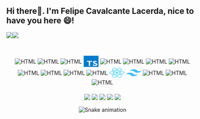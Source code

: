 ## Hi there👋. I'm Felipe Cavalcante Lacerda, nice to have you here 😄!  

<div align="center" style="display: flex; flex-direction: row;">
 <img class="img" src="https://github-readme-stats.vercel.app/api?username=Felpasw&hide_border=true&bg_color=00000000&title_color=71A40&text_color=FFFFFF&icon_color=F085F2&show_icons=true" />
 <img class="img" src="https://github-readme-stats.vercel.app/api/top-langs/?username=Felpasw&layout=compact&hide_border=true&title_color=71A40&bg_color=00000000" />
</div>

  ##
  
 <div align="center" witdh="100%" >
<div style="align-self: center; margin: 5px" ><br>
  <img align="center" alt="HTML" height="30" width="40" src="https://cdn.jsdelivr.net/gh/devicons/devicon/icons/html5/html5-original.svg">
  <img align="center" alt="HTML" height="30" width="40" src="https://cdn.jsdelivr.net/gh/devicons/devicon/icons/css3/css3-original.svg">
  <img align="center" alt="HTML" height="30" width="40" src="https://cdn.jsdelivr.net/gh/devicons/devicon/icons/javascript/javascript-original.svg">
    <img align="center" alt="HTML" height="30" width="40" src="https://raw.githubusercontent.com/devicons/devicon/master/icons/typescript/typescript-plain.svg">
    <img align="center" alt="HTML" height="30" width="40" src="https://cdn.jsdelivr.net/gh/devicons/devicon/icons/nodejs/nodejs-original.svg">
  <img align="center" alt="HTML" height="30" width="40" src="https://cdn.jsdelivr.net/gh/devicons/devicon/icons/python/python-original.svg"> 
  <img align="center" alt="HTML" height="30" width="40" src="https://cdn.jsdelivr.net/gh/devicons/devicon/icons/mysql/mysql-original.svg">
   <img align="center" alt="HTML" height="30" width="40" src="https://cdn.jsdelivr.net/gh/devicons/devicon/icons/mongodb/mongodb-original.svg">
  
  <img align="center" alt="HTML" height="30" width="40" src="https://cdn.jsdelivr.net/gh/devicons/devicon/icons/nextjs/nextjs-original.svg">
    <img align="center" alt="HTML" height="30" width="40" src="https://cdn.jsdelivr.net/gh/devicons/devicon/icons/c/c-original.svg">
  <img align="center" alt="HTML" height="30" width="40" src="https://cdn.jsdelivr.net/gh/devicons/devicon/icons/csharp/csharp-original.svg">
    <img align="center" alt="HTML" height="30" width="40" src="https://cdn.jsdelivr.net/gh/devicons/devicon/icons/postgresql/postgresql-original.svg">
  <img align="center" alt="HTML" height="30" width="40" src="https://raw.githubusercontent.com/devicons/devicon/master/icons/react/react-original.svg">
  <img align="center" alt="HTML" height="30" width="40" src="https://raw.githubusercontent.com/devicons/devicon/master/icons/tailwindcss/tailwindcss-plain.svg">
  <img align="center" alt="HTML" height="30" width="40" src="https://cdn.jsdelivr.net/gh/devicons/devicon/icons/nestjs/nestjs-plain.svg">
   <img align="center" alt="HTML" height="30" width="40" src="https://cdn.jsdelivr.net/gh/devicons/devicon/icons/linux/linux-original.svg">
  <img align="center" alt="HTML" height="30" width="40" src="https://cdn.jsdelivr.net/gh/devicons/devicon/icons/vuejs/vuejs-original.svg">
</div>
  <br>
<div> 
  <a href="https://instagram.com/lilfeefdude" target="_blank"><img src="https://img.shields.io/badge/-Instagram-%23E4405F?style=for-the-badge&logo=instagram&logoColor=white" target="_blank"></a>
  <a href = "mailto:felipecavalcantelacerda@hotmail.com?subject=Olá Felipe!&body=Gostaria de conversar com você..."><img src="https://img.shields.io/badge/-EMAIL-%23333?style=for-the-badge&logo=gmail&logoColor=white" target="_blank"></a>
  <a href="https://www.linkedin.com/in/felipe-cavalcante-lacerda-15639b232/" target="_blank"><img src="https://img.shields.io/badge/-LinkedIn-%230077B5?style=for-the-badge&logo=linkedin&logoColor=white" target="_blank"></a> 
   <a href="http://wa.me/5541987877048" target="_blank"><img src="https://img.shields.io/badge/WhatsApp-25D366?style=for-the-badge&logo=whatsapp&logoColor=white" target="_blank"></a>
 <a href="https://twitter.com/lilfeef" target="_blank"><img src="https://img.shields.io/badge/Twitter-1DA1F2?style=for-the-badge&logo=twitter&logoColor=white" target="_blank"></a>
</div>


 ![Snake animation](https://github.com/JDamazio/JDamazio/blob/output/github-contribution-grid-snake.svg)
